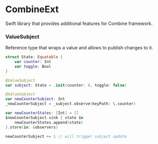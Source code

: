 # CombineExt

Swift library that provides additional features for Combine framework.

### ValueSubject
Reference type that wraps a value and allows to publish changes to it.

```swift
struct State: Equatable {
    var counter: Int
    var toggle: Bool
}

@ValueSubject
var subject: State = .init(counter: 0, toggle: false)

@ValueSubject
var newCounterSubject: Int
_newCounterSubject = _subject.observe(keyPath: \.counter)

var newCounterStates: [Int] = []
$newCounterSubject.sink { state in
    newCounterStates.append(state)
}.store(in: &observers)

newCounterSubject += 1 // will trigger subject update
```
